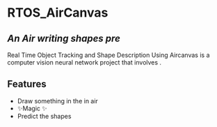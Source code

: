 # RTOS_AirCanvas
## _An Air writing shapes pre_


Real Time Object Tracking and Shape Description Using Aircanvas is a computer vision neural network project that involves  .



## Features
- Draw something in the in air
- ✨Magic ✨
- Predict the shapes
